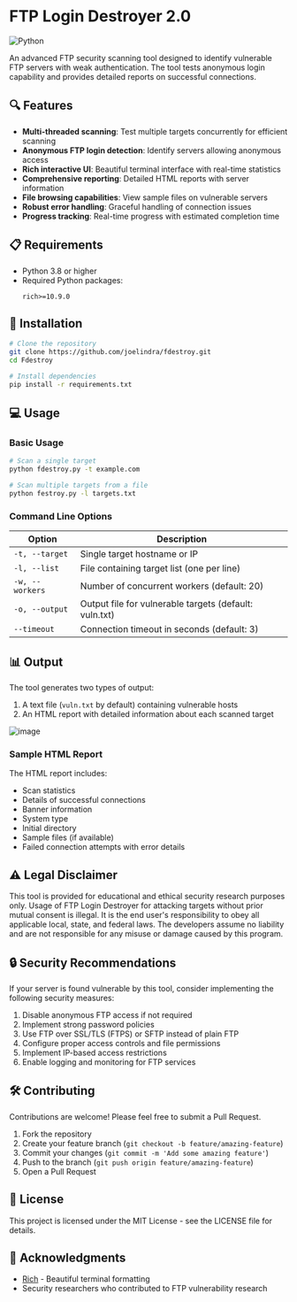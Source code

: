 # FTP Login Destroyer 2.0

![Python](https://img.shields.io/badge/python-3.8%2B-blue)

An advanced FTP security scanning tool designed to identify vulnerable FTP servers with weak authentication. The tool tests anonymous login capability and provides detailed reports on successful connections.

## 🔍 Features

- **Multi-threaded scanning**: Test multiple targets concurrently for efficient scanning
- **Anonymous FTP login detection**: Identify servers allowing anonymous access
- **Rich interactive UI**: Beautiful terminal interface with real-time statistics
- **Comprehensive reporting**: Detailed HTML reports with server information
- **File browsing capabilities**: View sample files on vulnerable servers
- **Robust error handling**: Graceful handling of connection issues
- **Progress tracking**: Real-time progress with estimated completion time

## 📋 Requirements

- Python 3.8 or higher
- Required Python packages:
  ```
  rich>=10.9.0
  ```

## 🚀 Installation

```bash
# Clone the repository
git clone https://github.com/joelindra/fdestroy.git
cd Fdestroy

# Install dependencies
pip install -r requirements.txt
```

## 💻 Usage

### Basic Usage

```bash
# Scan a single target
python fdestroy.py -t example.com

# Scan multiple targets from a file
python festroy.py -l targets.txt
```

### Command Line Options

| Option | Description |
|--------|-------------|
| `-t, --target` | Single target hostname or IP |
| `-l, --list` | File containing target list (one per line) |
| `-w, --workers` | Number of concurrent workers (default: 20) |
| `-o, --output` | Output file for vulnerable targets (default: vuln.txt) |
| `--timeout` | Connection timeout in seconds (default: 3) |

## 📊 Output

The tool generates two types of output:
1. A text file (`vuln.txt` by default) containing vulnerable hosts
2. An HTML report with detailed information about each scanned target

![image](https://github.com/user-attachments/assets/1b6770e8-6199-4529-a2c6-033477c6befb)

### Sample HTML Report
The HTML report includes:
- Scan statistics
- Details of successful connections
- Banner information
- System type
- Initial directory
- Sample files (if available)
- Failed connection attempts with error details

## ⚠️ Legal Disclaimer

This tool is provided for educational and ethical security research purposes only. Usage of FTP Login Destroyer for attacking targets without prior mutual consent is illegal. It is the end user's responsibility to obey all applicable local, state, and federal laws. The developers assume no liability and are not responsible for any misuse or damage caused by this program.

## 🔒 Security Recommendations

If your server is found vulnerable by this tool, consider implementing the following security measures:

1. Disable anonymous FTP access if not required
2. Implement strong password policies
3. Use FTP over SSL/TLS (FTPS) or SFTP instead of plain FTP
4. Configure proper access controls and file permissions
5. Implement IP-based access restrictions
6. Enable logging and monitoring for FTP services

## 🛠️ Contributing

Contributions are welcome! Please feel free to submit a Pull Request.

1. Fork the repository
2. Create your feature branch (`git checkout -b feature/amazing-feature`)
3. Commit your changes (`git commit -m 'Add some amazing feature'`)
4. Push to the branch (`git push origin feature/amazing-feature`)
5. Open a Pull Request

## 📜 License

This project is licensed under the MIT License - see the LICENSE file for details.

## 🙏 Acknowledgments

- [Rich](https://github.com/Textualize/rich) - Beautiful terminal formatting
- Security researchers who contributed to FTP vulnerability research
